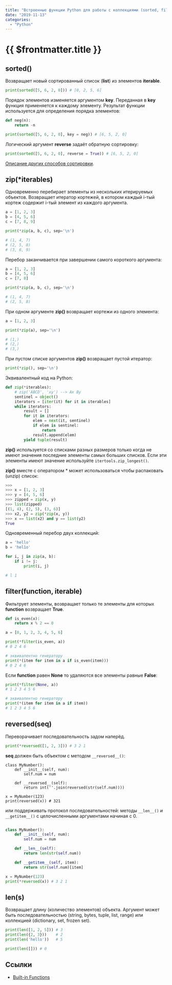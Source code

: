 ```yaml
---
title: "Встроенные функции Python для работы с коллекциями (sorted, filter, zip, reversed, len)"
date: "2019-11-13"
categories: 
  - "Python"
---
```


# {{ $frontmatter.title }}

## sorted()

Возвращает новый сортированный список (**list**) из элементов **iterable**.

```python
print(sorted([5, 6, 2, 0])) # [0, 2, 5, 6]
```

Порядок элементов изменяется аргументом **key**. Переданная в **key** функция применяется к каждому элементу. Результат функции используется для определения порядка элементов:

```python
def neg(n):
    return -n

print(sorted([5, 6, 2, 0], key = neg)) # [6, 5, 2, 0]
```

Логический аргумент **reverse** задаёт обратную сортировку:

```python
print(sorted([5, 6, 2, 0], reverse = True)) # [6, 5, 2, 0]
```

[Описание других способов сортировки](https://way23.ru/python-сортировка/).

## zip(\*iterables)

Одновременно перебирает элементы из нескольких итерируемых объектов. Возвращает итератор кортежей, в котором каждый i-тый кортеж содержит i-тый элемент из каждого аргумента.

```python
a = [1, 2, 3]
b = [4, 5, 6]
c = [7, 8, 9]

print(*zip(a, b, c), sep='\n')

# (1, 4, 7)
# (2, 5, 8)
# (3, 6, 9)
```

Перебор заканчивается при завершении самого короткого аргумента:

```python
a = [1, 2, 3]
b = [4, 5, 6]
c = [7, 8]

print(*zip(a, b, c), sep='\n')

# (1, 4, 7)
# (2, 5, 8)
```

При одном аргументе **zip()** возвращает кортежи из одного элемента:

```python
a = [1, 2, 3]

print(*zip(a), sep='\n')

# (1,)
# (2,)
# (3,)
```

При пустом списке аргументов **zip()** возвращает пустой итератор:

```python
print(*zip(), sep='\n')
```

Эквивалентный код на Python:

```python
def zip(*iterables):
    # zip('ABCD', 'xy') --> Ax By
    sentinel = object()
    iterators = [iter(it) for it in iterables]
    while iterators:
        result = []
        for it in iterators:
            elem = next(it, sentinel)
            if elem is sentinel:
                return
            result.append(elem)
        yield tuple(result)
```

**zip()** используется со списками разных размеров только когда не имеют значения последние элементы самых больших списков. Если эти элементы имеют значение используйте `itertools.zip_longest()`.

**zip()** вместе с оператором \* может использоваться чтобы распаковать (unzip) список:

```python
>>>
>>> x = [1, 2, 3]
>>> y = [4, 5, 6]
>>> zipped = zip(x, y)
>>> list(zipped)
[(1, 4), (2, 5), (3, 6)]
>>> x2, y2 = zip(*zip(x, y))
>>> x == list(x2) and y == list(y2)
True
```

Одновременный перебор двух коллекций:

```python
a = 'hello'
b = 'hel1o'

for i, j in zip(a, b):
    if i != j:
        print(i, j)

# l 1
```

## filter(function, iterable)

Фильтрует элементы, возвращает только те элементы для которых **function** возвращает **True**.

```python
def is_even(x):
    return x % 2 == 0

a = [0, 1, 2, 3, 4, 5, 6]

print(*filter(is_even, a))
# 0 2 4 6

# эквивалентно генератору
print(*(item for item in a if is_even(item)))
# 0 2 4 6
```

Если **function** равен **None** то удаляются все элементы равные **False**:

```python
print(*filter(None, a))
# 1 2 3 4 5 6

# эквивалентно генератору
print(*(item for item in a if item))
# 1 2 3 4 5 6
```

## reversed(seq)

Переворачивает последовательность задом наперёд.

```python
print(*reversed([1, 2, 3])) # 3 2 1
```

**seq** должен быть объектом с методом `__reversed__()`:

```
class MyNumber():
    def __init__(self, num):
        self.num = num

    def __reversed__(self):
        return int(''.join(reversed(str(self.num))))

x = MyNumber(123)
print(reversed(x)) # 321
```

или поддерживать протокол последовательностей: методы `__len__()` и `__getitem__()` с целочисленными аргументами начиная с 0.

```python

class MyNumber():
    def __init__(self, num):
        self.num = num

    def __len__(self):
        return len(str(self.num))

    def __getitem__(self, item):
        return str(self.num)[item]

x = MyNumber(123)
print(*reversed(x)) # 3 2 1
```

## len(s)

Возвращает длину (количество элементов) объекта. Аргумент может быть последовательностью (string, bytes, tuple, list, range) или коллекцией (dictionary, set, frozen set).

```python
print(len([1, 2, 5])) # 3
print(len({2, 3}))    # 2
print(len('hello'))   # 5

print(len([])) # 0
```

## Ссылки

- [Built-in Functions](https://docs.python.org/3/library/functions.html)
